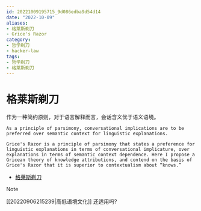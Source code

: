 ```yaml
---
id: 20221009195715_9d086edba9d54d14
date: "2022-10-09"
aliases:
- 格莱斯剃刀
- Grice's Razor
category:
- 哲学剃刀
- hacker-law
tags:
- 哲学剃刀
- 格莱斯剃刀
---
```


# 格莱斯剃刀

作为一种简约原则，对于语言解释而言，会话含义优于语义语境。

`As a principle of parsimony, conversational implications are to be preferred over semantic context for linguistic explanations.`

`Grice's Razor is a principle of parsimony that states a preference for linguistic explanations in terms of conversational implicature, over explanations in terms of semantic context dependence. Here I propose a Gricean theory of knowledge attributions, and contend on the basis of Grice's Razor that it is superior to contextualism about “knows.”`

* [格莱斯剃刀](https://onlinelibrary.wiley.com/doi/abs/10.1111/j.1467-9973.2007.00512.x)

> [!NOTE]
> [[20220906215239|高低语境文化]] 还适用吗?